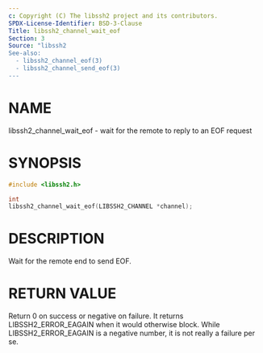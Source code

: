 ```yaml
---
c: Copyright (C) The libssh2 project and its contributors.
SPDX-License-Identifier: BSD-3-Clause
Title: libssh2_channel_wait_eof
Section: 3
Source: "libssh2
See-also:
  - libssh2_channel_eof(3)
  - libssh2_channel_send_eof(3)
---
```


# NAME

libssh2_channel_wait_eof - wait for the remote to reply to an EOF request

# SYNOPSIS

~~~c
#include <libssh2.h>

int
libssh2_channel_wait_eof(LIBSSH2_CHANNEL *channel);
~~~

# DESCRIPTION

Wait for the remote end to send EOF.


# RETURN VALUE

Return 0 on success or negative on failure. It returns
LIBSSH2_ERROR_EAGAIN when it would otherwise block. While
LIBSSH2_ERROR_EAGAIN is a negative number, it is not really a failure per se.
